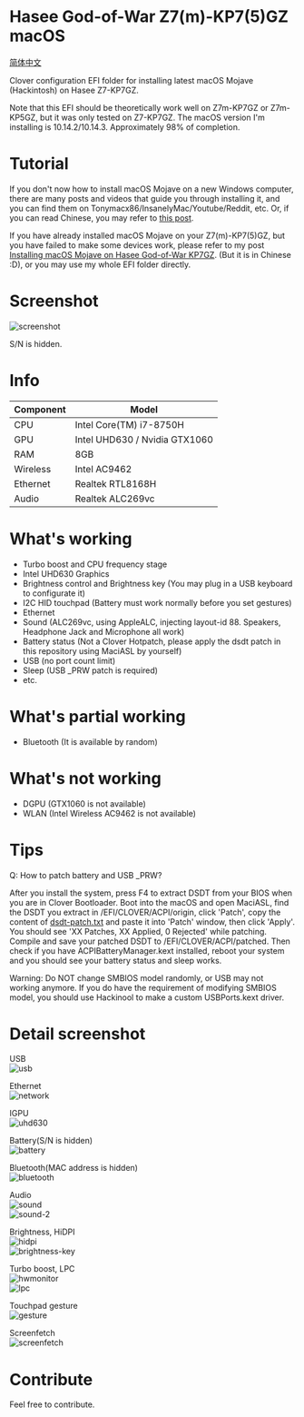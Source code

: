 # Hasee God-of-War Z7(m)-KP7(5)GZ macOS

[简体中文](README.md)

Clover configuration EFI folder for installing latest macOS Mojave (Hackintosh) on Hasee Z7-KP7GZ.

Note that this EFI should be theoretically work well on Z7m-KP7GZ or Z7m-KP5GZ, but it was only tested on Z7-KP7GZ. The macOS version I'm installing is 10.14.2/10.14.3. Approximately 98% of completion.

# Tutorial

If you don't now how to install macOS Mojave on a new Windows computer, there are many posts and videos that guide you through installing it, and you can find them on Tonymacx86/InsanelyMac/Youtube/Reddit, etc. Or, if you can read Chinese, you may refer to [this post](http://blog.daliansky.net/Lenovo-Xiaoxin-Air-13-macOS-Mojave-installation-tutorial.html).

If you have already installed macOS Mojave on your Z7(m)-KP7(5)GZ, but you have failed to make some devices work, please refer to my post [Installing macOS Mojave on Hasee God-of-War KP7GZ](https://kirainmoe.com/blog/post/guide-on-hasee-z7-kp7gz-hackintosh-macos-mojave/). (But it is in Chinese :D), or you may use my whole EFI folder directly.

# Screenshot

![screenshot](https://wx1.sinaimg.cn/large/9f1137b1gy1g0fim4a7ezj21770oan6a.jpg)

S/N is hidden.

# Info

| Component | Model |
|--|--|
| CPU | Intel Core(TM) i7-8750H | 
| GPU | Intel UHD630 / Nvidia GTX1060
| RAM | 8GB |
| Wireless | Intel AC9462 |
| Ethernet | Realtek RTL8168H |
| Audio | Realtek ALC269vc |

# What's working

- Turbo boost and CPU frequency stage
- Intel UHD630 Graphics
- Brightness control and Brightness key (You may plug in a USB keyboard to configurate it)
- I2C HID touchpad (Battery must work normally before you set gestures)
- Ethernet
- Sound (ALC269vc, using AppleALC, injecting layout-id 88. Speakers, Headphone Jack and Microphone all work)
- Battery status (Not a Clover Hotpatch, please apply the dsdt patch in this repository using MaciASL by yourself)
- USB (no port count limit)
- Sleep (USB _PRW patch is required)
- etc.

# What's partial working

- Bluetooth (It is available by random)

# What's not working

- DGPU (GTX1060 is not available)
- WLAN (Intel Wireless AC9462 is not available)

# Tips

Q: How to patch battery and USB _PRW?

After you install the system, press F4 to extract DSDT from your BIOS when you are in Clover Bootloader. Boot into the macOS and open MaciASL, find the DSDT you extract in /EFI/CLOVER/ACPI/origin, click 'Patch', copy the content of [dsdt-patch.txt](dsdt-patch.txt) and paste it into 'Patch' window, then click 'Apply'. You should see 'XX Patches, XX Applied, 0 Rejected' while patching. Compile and save your patched DSDT to /EFI/CLOVER/ACPI/patched. Then check if you have ACPIBatteryManager.kext installed, reboot your system and you should see your battery status and sleep works.

Warning: Do NOT change SMBIOS model randomly, or USB may not working anymore. If you do have the requirement of modifying SMBIOS model, you should use Hackinool to make a custom USBPorts.kext driver.

# Detail screenshot

USB  
![usb](https://ws2.sinaimg.cn/large/9f1137b1gy1g0fimkywrfj20gv0bp3zn.jpg)

Ethernet  
![network](https://wx3.sinaimg.cn/large/9f1137b1gy1g0finlomxaj20gv0bpaap.jpg)

IGPU  
![uhd630](https://ws1.sinaimg.cn/large/9f1137b1gy1g0fipr3magj20gv0bpjs9.jpg)

Battery(S/N is hidden)  
![battery](https://wx3.sinaimg.cn/large/9f1137b1gy1g0fiq7gu9ej20gv0bpwfl.jpg)

Bluetooth(MAC address is hidden)  
![bluetooth](https://ws4.sinaimg.cn/large/9f1137b1gy1g0fiqm7c70j20gv0bpdh4.jpg)

Audio  
![sound](https://wx2.sinaimg.cn/large/9f1137b1gy1g0fir5cqzmj20gv0bp751.jpg)  
![sound-2](https://ws3.sinaimg.cn/large/9f1137b1gy1g0firigeyhj20f00b7t95.jpg)  

Brightness, HiDPI  
![hidpi](https://wx3.sinaimg.cn/large/9f1137b1gy1g0firynbysj21770oa477.jpg)  
![brightness-key](https://ws2.sinaimg.cn/large/9f1137b1gy1g0fisj7r1kj206j0660sx.jpg)  

Turbo boost, LPC  
![hwmonitor](https://wx3.sinaimg.cn/large/9f1137b1gy1g0fisxsg8jj206m0c3wf8.jpg)  
![lpc](https://wx2.sinaimg.cn/large/9f1137b1gy1g0fitafzljj20f00a1gm4.jpg)  

Touchpad gesture  
![gesture](https://wx4.sinaimg.cn/large/9f1137b1gy1g0fitjrcoqj20f00bk75e.jpg)  

Screenfetch  
![screenfetch](https://wx1.sinaimg.cn/large/9f1137b1gy1g0fitwobg3j20d5087my0.jpg)

# Contribute

Feel free to contribute.